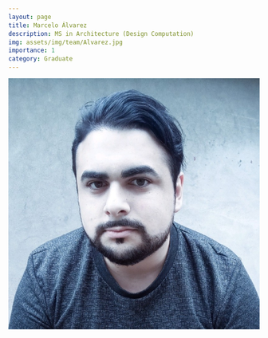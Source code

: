 ```yaml
---
layout: page
title: Marcelo Álvarez
description: MS in Architecture (Design Computation)
img: assets/img/team/Alvarez.jpg
importance: 1
category: Graduate
---
```


<div class="profile mb-3"> 
<img src="/assets/img/team/Alvarez.jpg" class="img-fluid z-depth-1 rounded"/>
</div>